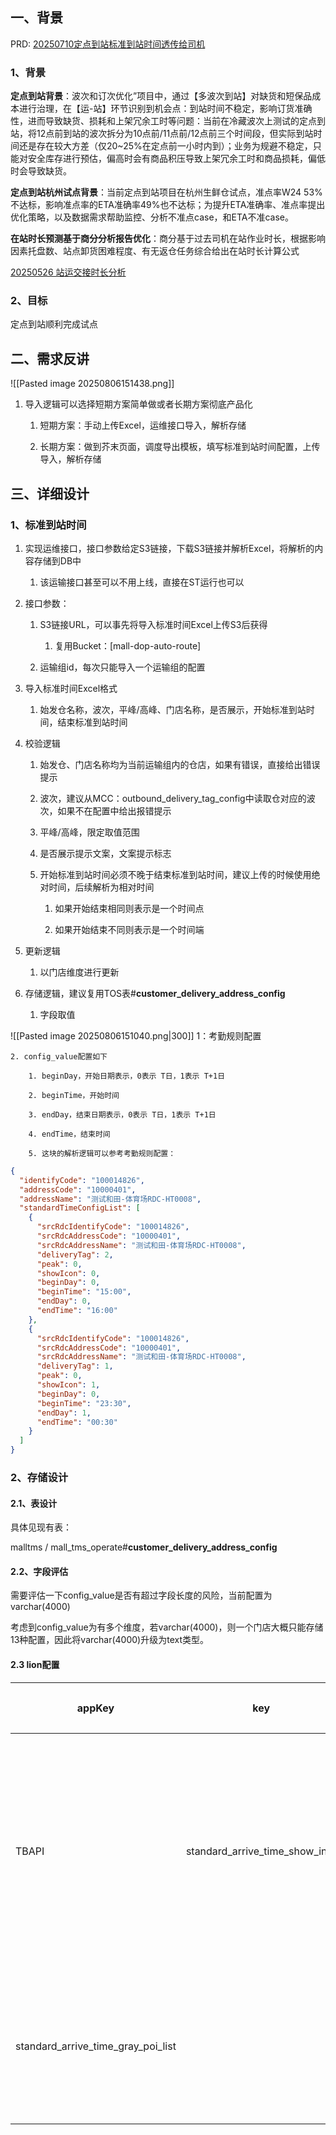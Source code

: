 ## 一、背景

PRD: [20250710定点到站标准到站时间透传给司机](https://km.sankuai.com/collabpage/2717762893)

### 1、背景

**定点到站背景**：波次和订次优化”项目中，通过【多波次到站】对缺货和短保品成本进行治理，在【运-站】环节识别到机会点：到站时间不稳定，影响订货准确性，进而导致缺货、损耗和上架冗余工时等问题：当前在冷藏波次上测试的定点到站，将12点前到站的波次拆分为10点前/11点前/12点前三个时间段，但实际到站时间还是存在较大方差（仅20~25%在定点前一小时内到）；业务为规避不稳定，只能对安全库存进行预估，偏高时会有商品积压导致上架冗余工时和商品损耗，偏低时会导致缺货。

**定点到站杭州试点背景**：当前定点到站项目在杭州生鲜仓试点，准点率W24 53%不达标，影响准点率的ETA准确率49%也不达标；为提升ETA准确率、准点率提出优化策略，以及数据需求帮助监控、分析不准点case，和ETA不准case。

**在站时长预测基于商分分析报告优化**：商分基于过去司机在站作业时长，根据影响因素托盘数、站点卸货困难程度、有无返仓任务综合给出在站时长计算公式

[20250526 站运交接时长分析](https://km.sankuai.com/collabpage/2711026932)

### 2、目标

定点到站顺利完成试点

## 二、需求反讲
![[Pasted image 20250806151438.png]]
1. 导入逻辑可以选择短期方案简单做或者长期方案彻底产品化
    
    1. 短期方案：手动上传Excel，运维接口导入，解析存储
        
    2. 长期方案：做到芥末页面，调度导出模板，填写标准到站时间配置，上传导入，解析存储
        

## 三、详细设计

### 1、标准到站时间
1. 实现运维接口，接口参数给定S3链接，下载S3链接并解析Excel，将解析的内容存储到DB中
    
    1. 该运输接口甚至可以不用上线，直接在ST运行也可以
        
2. 接口参数：
    
    1. S3链接URL，可以事先将导入标准时间Excel上传S3后获得
        
        1. 复用Bucket：[mall-dop-auto-route]
            
    2. 运输组id，每次只能导入一个运输组的配置
        
3. 导入标准时间Excel格式
    
    1. 始发仓名称，波次，平峰/高峰、门店名称，是否展示，开始标准到站时间，结束标准到站时间
        
4. 校验逻辑
    
    1. 始发仓、门店名称均为当前运输组内的仓店，如果有错误，直接给出错误提示
        
    2. 波次，建议从MCC：outbound_delivery_tag_config中读取仓对应的波次，如果不在配置中给出报错提示
        
    3. 平峰/高峰，限定取值范围
        
    4. 是否展示提示文案，文案提示标志
        
    5. 开始标准到站时间必须不晚于结束标准到站时间，建议上传的时候使用绝对时间，后续解析为相对时间
        
        1. 如果开始结束相同则表示是一个时间点
            
        2. 如果开始结束不同则表示是一个时间端
            
5. 更新逻辑
    
    1. 以门店维度进行更新
        
6. 存储逻辑，建议复用TOS表#**customer_delivery_address_config**
    
    1. 字段取值
        
![[Pasted image 20250806151040.png|300]]
1：考勤规则配置

    2. config_value配置如下
        
        1. beginDay，开始日期表示，0表示 T日，1表示 T+1日
            
        2. beginTime，开始时间
            
        3. endDay，结束日期表示，0表示 T日，1表示 T+1日
            
        4. endTime，结束时间
            
        5. 这块的解析逻辑可以参考考勤规则配置：
```json
{
  "identifyCode": "100014826",
  "addressCode": "10000401",
  "addressName": "测试和田-体育场RDC-HT0008",
  "standardTimeConfigList": [
    {
      "srcRdcIdentifyCode": "100014826",
      "srcRdcAddressCode": "10000401",
      "srcRdcAddressName": "测试和田-体育场RDC-HT0008",
      "deliveryTag": 2,
      "peak": 0,
      "showIcon": 0,
      "beginDay": 0,
      "beginTime": "15:00",
      "endDay": 0,
      "endTime": "16:00"
    },
    {
      "srcRdcIdentifyCode": "100014826",
      "srcRdcAddressCode": "10000401",
      "srcRdcAddressName": "测试和田-体育场RDC-HT0008",
      "deliveryTag": 1,
      "peak": 0,
      "showIcon": 1,
      "beginDay": 0,
      "beginTime": "23:30",
      "endDay": 1,
      "endTime": "00:30"
    }
  ]
}
```
### 2、存储设计

#### 2.1、表设计

具体见现有表：

malltms / mall_tms_operate#**customer_delivery_address_config**

#### **2.2、字段评估**

需要评估一下config_value是否有超过字段长度的风险，当前配置为varchar(4000)

考虑到config_value为有多个维度，若varchar(4000)，则一个门店大概只能存储13种配置，因此将varchar(4000)升级为text类型。

#### 2.3 lion配置

|appKey|key|配置值|说明|备注|
|---|---|---|---|---|
|TBAPI|standard_arrive_time_show_info||定点到站标准到站时间-提示文案配置|JSON格式，by仓by波次<br><br>```<br>[<br>  {<br>    "addressCode": "10001",<br>    "deliveryTagShowInfoMap": {<br>      "2": "当前时间仅为测试阶段，暂不考核",<br>      "3": "当前时间仅为测试阶段，暂不考核", <br>      "1": "当前时间仅为测试阶段，暂不考核"<br>    }<br>  },<br>  {<br>    "addressCode": "10002",<br>    "deliveryTagShowInfoMap": {<br>      "1": "当前时间仅为测试阶段，暂不考核",<br>      "3": "当前时间仅为测试阶段，暂不考核"<br>    }<br>  }<br>]<br>```|
|standard_arrive_time_gray_poi_list||灰度展示接单站点列表|JSON格式|